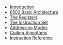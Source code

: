 - [Introduction](https://github.com/hspaans/python-6502-emulator/wiki/Home)
- [6502 Basic Architecture](https://github.com/hspaans/python-6502-emulator/wiki/6502_Basic_Architecture)
- [The Registers]()
- [The Instruction Set]()
- [Addressing Modes]()
- [Coding Algorithms]()
- [Instruction Reference]()